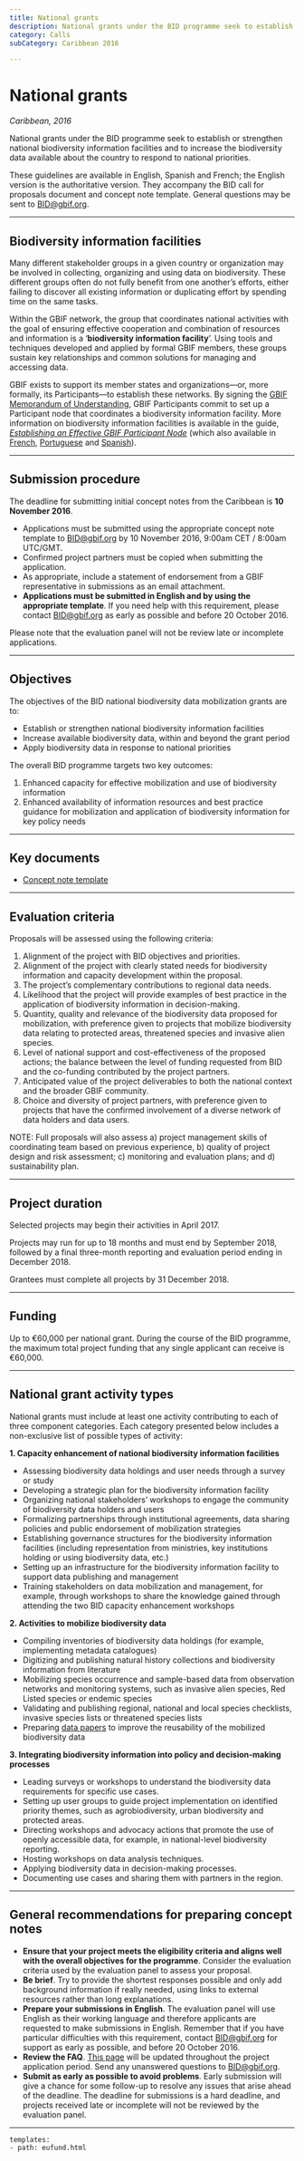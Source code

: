 ```yaml
---
title: National grants
description: National grants under the BID programme seek to establish or strengthen national biodiversity information facilities and to increase the biodiversity data available about the country to respond to national priorities.
category: Calls
subCategory: Caribbean 2016

---
```

# National grants

_Caribbean, 2016_

National grants under the BID programme seek to establish or strengthen national biodiversity information facilities and to increase the biodiversity data available about the country to respond to national priorities.

These guidelines are available in English, Spanish and French; the English version is the authoritative version. They accompany the BID call for proposals document and concept note template. General questions may be sent to [BID@gbif.org](mailto:bid@gbif.org).

<!-- toc -->
<!-- tocstop -->

-----------------------

## Biodiversity information facilities

Many different stakeholder groups in a given country or organization may be involved in collecting, organizing and using data on biodiversity. These different groups often do not fully benefit from one another’s efforts, either failing to discover all existing information or duplicating effort by spending time on the same tasks. 

Within the GBIF network, the group that coordinates national activities with the goal of ensuring effective cooperation and combination of resources and information is a ‘**biodiversity information facility**’. Using tools and techniques developed and applied by formal GBIF members, these groups sustain key relationships and common solutions for managing and accessing data.

GBIF exists to support its member states and organizations—or, more formally, its Participants—to establish these networks. By signing the [GBIF Memorandum of Understanding](http://www.gbif.org/resource/80661), GBIF Participants commit to set up a Participant node that coordinates a biodiversity information facility. More information on biodiversity information facilities is available in the guide, [*Establishing an Effective GBIF Participant Node*](http://www.gbif.org/resource/80925) (which also available in [French](http://www.gbif.org/resource/82147), [Portuguese](http://www.gbif.org/resource/82231) and [Spanish](http://www.gbif.org/resource/82186)).

-----------

## Submission procedure

The deadline for submitting initial concept notes from the Caribbean is **10 November 2016**.

+ Applications must be submitted using the appropriate concept note template to [BID@gbif.org](mailto:bid@gbif.org) by 10 November 2016, 9:00am CET / 8:00am UTC/GMT. 
+ Confirmed project partners must be copied when submitting the application. 
+ As appropriate, include a statement of endorsement from a GBIF representative in submissions as an email attachment. 
+ **Applications must be submitted in English and by using the appropriate template**.  If you need help with this requirement, please contact [BID@gbif.org](mailto:bid@gbif.org) as early as possible and before 20 October 2016. 

Please note that the evaluation panel will not be review late or incomplete applications.

-----------

## Objectives

The objectives of the BID national biodiversity data mobilization grants are to:
+ Establish or strengthen national biodiversity information facilities
+ Increase available biodiversity data, within and beyond the grant period
+ Apply biodiversity data in response to national priorities

The overall BID programme targets two key outcomes:
1. Enhanced capacity for effective mobilization and use of biodiversity information
2. Enhanced availability of information resources and best practice guidance for mobilization and application of biodiversity information for key policy needs

-----------

## Key documents

+ [Concept note template](/raw/BID-Concept-Note-Template-Caribbean.docx)

-----------

## Evaluation criteria

Proposals will be assessed using the following criteria:

1. Alignment of the project with BID objectives and priorities.
2. Alignment of the project with clearly stated needs for biodiversity information and capacity development within the proposal.
3. The project’s complementary contributions to regional data needs.
4. Likelihood that the project will provide examples of best practice in the application of biodiversity information in decision-making.
5. Quantity, quality and relevance of the biodiversity data proposed for mobilization, with preference given to projects that mobilize biodiversity data relating to protected areas, threatened species and invasive alien species.
6. Level of national support and cost-effectiveness of the proposed actions; the balance between the level of funding requested from BID and the co-funding contributed by the project partners.
7. Anticipated value of the project deliverables to both the national context and the broader GBIF community.
8. Choice and diversity of project partners, with preference given to projects that have the confirmed involvement of a diverse network of data holders and data users.

NOTE: Full proposals will also assess a) project management skills of coordinating team based on previous experience, b) quality of project design and risk assessment; c) monitoring and evaluation plans; and d) sustainability plan.

-----------

## Project duration

Selected projects may begin their activities in April 2017. 

Projects may run for up to 18 months and must end by September 2018, followed by a final three-month reporting and evaluation period ending in December 2018. 

Grantees must complete all projects by 31 December 2018.

-----------

## Funding

Up to €60,000 per national grant. During the course of the BID programme, the maximum total project funding that any single applicant can receive is €60,000.

-----------

## National grant activity types

National grants must include at least one activity contributing to each of three component categories. Each category presented below includes a non-exclusive list of possible types of activity:

**1. Capacity enhancement of national biodiversity information facilities**
+ Assessing biodiversity data holdings and user needs through a survey or study
+ Developing a strategic plan for the biodiversity information facility
+ Organizing national stakeholders’ workshops to engage the community of biodiversity data holders and users
+ Formalizing partnerships through institutional agreements, data sharing policies and public endorsement of mobilization strategies
+ Establishing governance structures for the biodiversity information facilities (including representation from ministries, key institutions holding or using biodiversity data, etc.)
+ Setting up an infrastructure for the biodiversity information facility to support data publishing and management
+ Training stakeholders on data mobilization and management, for example, through workshops to share the knowledge gained through attending the two BID capacity enhancement workshops

**2. Activities to mobilize biodiversity data**
+ Compiling inventories of biodiversity data holdings (for example, implementing metadata catalogues)
+ Digitizing and publishing natural history collections and biodiversity information from literature
+ Mobilizing species occurrence and sample-based data from observation networks and monitoring systems, such as invasive alien species, Red Listed species or endemic species
+ Validating and publishing regional, national and local species checklists, invasive species lists or threatened species lists
+ Preparing [data papers](http://www.gbif.org/publishing-data/data-papers) to improve the reusability of the mobilized biodiversity data

**3. Integrating biodiversity information into policy and decision-making processes**
+ Leading surveys or workshops to understand the biodiversity data requirements for specific use cases.
+ Setting up user groups to guide project implementation on identified priority themes, such as agrobiodiversity, urban biodiversity and protected areas.
+ Directing workshops and advocacy actions that promote the use of openly accessible data, for example, in national-level biodiversity reporting.
+ Hosting workshops on data analysis techniques.
+ Applying biodiversity data in decision-making processes.
+ Documenting use cases and sharing them with partners in the region.

-----------

## General recommendations for preparing concept notes

+ **Ensure that your project meets the eligibility criteria and aligns well with the overall objectives for the programme**. Consider the evaluation criteria used by the evaluation panel to assess your proposal.
+ **Be brief**. Try to provide the shortest responses possible and only add background information if really needed, using links to external resources rather than long explanations.
+ **Prepare your submissions in English**. The evaluation panel will use English as their working language and therefore applicants are requested to make submissions in English. Remember that if you have particular difficulties with this requirement, contact BID@gbif.org for support as early as possible, and before 20 October 2016.
+ **Review the FAQ**. [This page](../faq) will be updated throughout the project application period. Send any unanswered questions to [BID@gbif.org](mailto:bid@gbif.org). 
+ **Submit as early as possible to avoid problems**. Early submission will give a chance for some follow-up to resolve any issues that arise ahead of the deadline. The deadline for submissions is a hard deadline, and projects received late or incomplete will not be reviewed by the evaluation panel. 

___________

```styledYaml
templates:
- path: eufund.html
```

